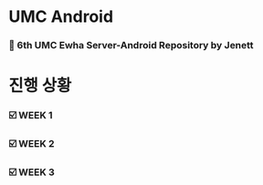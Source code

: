 # UMC Android
### 🤖 6th UMC Ewha Server-Android Repository by Jenett


# 진행 상황
### ☑️ WEEK 1
### ☑️ WEEK 2
### ☑️ WEEK 3


